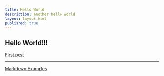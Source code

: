 ```yaml
---
title: Hello World
description: another hello world
layout: layout.html
published: true
---
```

## Hello World!!!

<a href="/posts/first-post.html">First post</a>

---

<a href="/markdown.html">Markdown Examples</a>
